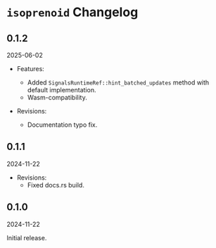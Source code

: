 # `isoprenoid` Changelog

## 0.1.2

2025-06-02

- Features:
  - Added `SignalsRuntimeRef::hint_batched_updates` method with default implementation.
  - Wasm-compatibility.

- Revisions:
  - Documentation typo fix.

## 0.1.1

2024-11-22

- Revisions:
  - Fixed docs.rs build.

## 0.1.0

2024-11-22

Initial release.

